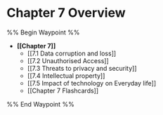 # Chapter 7 Overview
%% Begin Waypoint %%
- **[[Chapter 7]]**
	- [[7.1 Data corruption and loss]]
	- [[7.2 Unauthorised Access]]
	- [[7.3 Threats to privacy and security]]
	- [[7.4 Intellectual property]]
	- [[7.5 Impact of technology on Everyday life]]
	- [[Chapter 7 Flashcards]]

%% End Waypoint %%
